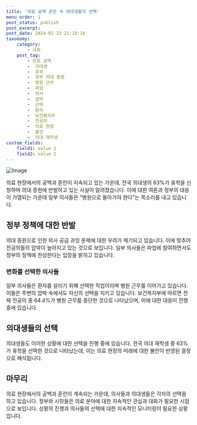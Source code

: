 ```yaml
---
title: '의료 공백 혼란 속 의대생들의 선택'
menu_order: 1
post_status: publish
post_excerpt: 
post_date: 2024-02-23 21:18:16
taxonomy:
    category:
        - 사회
    post_tag:
        - 의료 공백
        -  의대생
        -  휴학
        -  정부 의대 증원
        -  병원 근무
        -  파업
        -  의사
        -  압박
        -  선택
        -  환자
        -  보건복지부
        -  전공의
        -  의료 현장
        -  불안
        -  의대 재학생
custom_fields:
    field1: value 1
    field2: value 2
---
```


![Image](https://imgnews.pstatic.net/image/020/2024/02/23/0003549546_001_20240223044201053.jpg?type=w647)

의료 현장에서의 공백과 혼란이 지속되고 있는 가운데, 전국 의대생의 63%가 휴학을 신청하며 의대 증원에 반발하고 있는 사실이 알려졌습니다. 이에 대한 여론과 정부의 대응이 가열되는 가운데 일부 의사들은 "병원으로 돌아가야 한다"는 목소리를 내고 있습니다.
## 정부 정책에 대한 반발
의대 증원으로 인한 의사 공급 과잉 문제에 대한 우려가 제기되고 있습니다. 이에 맞추어 전공의들의 압박이 높아지고 있는 것으로 보입니다. 일부 의사들은 파업에 참여하면서도 정부의 정책에 찬성한다는 입장을 밝히고 있습니다.
### 변화를 선택한 의사들
일부 의사들은 환자를 살리기 위해 선택한 직업이라며 병원 근무를 이어가고 있습니다. 이들은 주변의 압박 속에서도 자신의 선택을 지키고 있습니다. 보건복지부에 따르면 전체 전공의 중 64.4%가 병원 근무를 중단한 것으로 나타났으며, 이에 대한 대응이 진행 중에 있습니다.
## 의대생들의 선택
의대생들도 이러한 상황에 대한 선택을 진행 중에 있습니다. 전국 의대 재학생 중 63%가 휴학을 선택한 것으로 나타났는데, 이는 의료 현장의 미래에 대한 불안이 반영된 결정으로 해석됩니다.
## 마무리
의료 현장에서의 공백과 혼란이 계속되는 가운데, 의사들과 의대생들은 각자의 선택을 하고 있습니다. 정부와 시민들은 의료 분야에 대한 지속적인 관심과 대화가 필요한 시점으로 보입니다. 상황의 진행과 의사들의 선택에 대한 지속적인 모니터링이 필요한 상황입니다.
